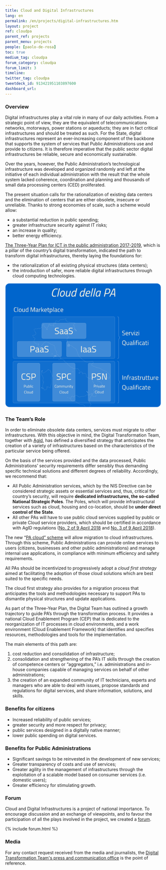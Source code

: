 ```yaml
---
title: Cloud and Digital Infrastructures
lang: en
permalink: /en/projects/digital-infrastructures.htm
layout: project
ref: cloudpa
parent_ref: projects
parent_menu: projects
people: [paolo-de-rosa]
toc: true
medium_tag: cloudpa
forum_category: cloudpa
forum_limit: 3
timeline:
twitter_tag: cloudpa
tweetdeck_id: 913421951103897600
dashboard_url: 
---
```


### Overview

Digital infrastructures play a vital role in many of our daily activities. From a strategic point of view, they are the equivalent of  telecommunications networks, motorways, power stations or aqueducts; they are in fact critical infrastructures and should be treated as such. 
For the State, digital infrastructures represent an ever-increasing component of the backbone that supports the system of services that Public Administrations use and provide to citizens. 
It is therefore imperative that the public sector digital infrastructures be reliable, secure and economically sustainable. 

Over the years, however, the Public Administration’s technological infrastructure was developed and organized randomly and left at the initiative of each individual administration with the result that the whole system lacked coherence, coordination and planning and thousands of small data processing centers (CED) proliferated.

The present situation calls for the rationalization of existing data centers and the elimination of centers that are either obsolete, insecure or unreliable. Thanks to strong economies of scale, such a scheme would allow: 

- a substantial reduction in public spending; 
- greater infrastructure security against IT risks; 
- an increase in quality;
- better energy efficiency. 

[The Three-Year Plan for ICT in the public administration 2017-2019](https://docs.italia.it/italia/piano-triennale-ict/pianotriennale-ict-doc-en/en/stabile/), which is a pillar of the country’s digital transformation, indicated the path to transform digital infrastructures, thereby laying the foundations for: 

- the rationalization of all existing physical structures (data centers); 
- the introduction of safer, more reliable digital infrastructures through cloud computing technologies. 

![Infrastrutture digitali](/assets/img/infrastrutture_digitali.png)

### The Team’s Role

In order to eliminate obsolete data centers, services must migrate to other infrastructures. With this objective in mind, the Digital Transformation Team, together with [Agid](https://www.agid.gov.it/en), has defined a diversified strategy that anticipates the creation of a variety of infrastructures based on the characteristics of the particular service being offered. 

On the basis of the services provided and the data processed,  Public Administrations’ security requirements differ sensibly thus demanding specific technical solutions and different degrees of reliability. Accordingly, we recommend that: 

- All Public Administration services, which by the NIS Directive can be considered strategic assets or essential services and, thus, critical for country’s security, will require **dedicated infrastructures, the so-called National Strategic Poles**. The Poles, which will provide infrastructural services such as cloud, housing and co-location, should be **under direct control of the State**. 
- All other PAs will have to use public cloud services supplied by public or private Cloud service providers, which should be certified in accordance with AgID regulations ([No. 2 of 9 April 2018](http://cloud-pa.readthedocs.io/it/latest/circolari/CSP/circolare_qualificazione_CSP_v1.2.html) and [No. 3 of 9 April 2018](http://cloud-pa.readthedocs.io/it/latest/circolari/SaaS/circolare_qualificazione_SaaS_v_4.12.27.html)). 

The new  “[PA cloud”  scheme](https://cloud.italia.it/it/latest/) will allow migration to cloud infrastructures. Through this scheme, Public Administrations can provide online services to users (citizens, businesses and other public administrations) and manage internal use applications, in compliance with minimum efficiency and safety requirements. 

All PAs should be incentivized to progressively adopt a *cloud first strategy* aimed at facilitating the adoption of those cloud solutions which are best suited to the specific needs. 

The cloud first strategy also provides for a migration process that anticipates the tools and methodologies necessary to support PAs to  dismantle physical structures and update applications. 

As part of the Three-Year Plan, the Digital Team has outlined a growth trajectory to guide PA’s through the transformation process. It provides a national Cloud Enablement Program (CEP) that is dedicated to the reorganization of IT processes in cloud environments, and a work environment (Cloud Enablement Framework) that identifies and specifies resources, methodologies and tools for the implementation. 

The main elements of this path are: 

1. cost reduction and consolidation of infrastructure;
2. consolidation and strengthening of the PA’s IT skills through the creation of competence centers or “aggregators,”  i.e. administrations and in-house companies capable of managing services on behalf of other administrations; 
3. the creation of an expanded community of IT technicians, experts and managers who are able to deal with issues, propose standards and regulations for digital services, and share information, solutions, and skills.

### Benefits for citizens

- Increased reliability of public services; 
- greater security and more respect for privacy; 
- public services designed in a digitally native manner; 
- lower public spending on digital services. 

### Benefits for Public Administrations

- Significant savings to be reinvested in the development of new services; 
- Greater transparency of costs and use of services; 
- Greater agility in the management of infrastructures through the exploitation of a scalable model based on consumer services (i.e. domestic users); 
- Greater efficiency for stimulating growth. 

### Forum
Cloud and Digital Infrastructures is a project of national importance. To encourage discussion and an exchange of viewpoints, and to favour the participation of all the plays involved in the project, we created a [forum](https://forum.italia.it/c/piano-triennale/data-center-e-cloud).

{% include forum.html %}

### Media
For any contact request received from the media and journalists, the [Digital Transformation Team's press and communication office](https://teamdigitale.governo.it/en/contacts) is the point of reference.
